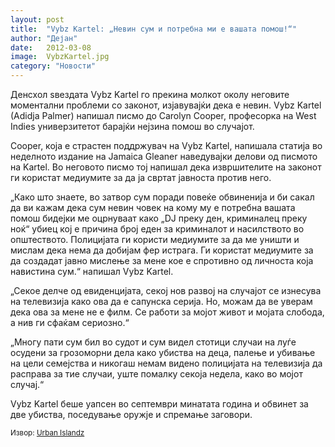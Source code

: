 ```yaml
---
layout: post
title:  "Vybz Kartel: „Невин сум и потребна ми е вашата помош!“"
author: "Дејан"
date:   2012-03-08
image:  VybzKartel.jpg
category: "Новости"
---
```


Денсхол ѕвездата Vybz Kartel го прекина молкот околу неговите моментални проблеми со законот, изјавувајќи дека е невин. 
Vybz Kartel (Adidja Palmer) напишал писмо до Carolyn Cooper, професорка на West Indies универзитетот барајќи нејзина 
помош во случајот.

Cooper, која е страстен поддржувач на Vybz Kartel, напишала статија во неделното издание на Jamaica Gleaner наведувајки 
делови од писмото на Kartel. Во неговото писмо тој напишал дека извршителите на законот ги користат медиумите за да ја 
свртат јавноста против него.

„Како што знаете, во затвор сум поради повеќе обвиненија и би сакал да ви кажам дека сум невин човек на кому му е 
потребна вашата помош бидејки ме оцрнуваат како „DJ преку ден, криминалец преку ноќ“ убиец кој е причина број еден за 
криминалот и насилството во општеството. Полицијата ги користи медиумите за да ме уништи и мислам дека нема да добијам 
фер истрага. Ги користат медиумите за да создадат јавно мислење за мене кое е спротивно од личноста која навистина сум.“ 
напишал Vybz Kartel.

„Секое делче од евиденцијата, секој нов развој на случајот се изнесува на телевизија како ова да е сапунска серија. Но, 
можам да ве уверам дека ова за мене не е филм. Се работи за мојот живот и мојата слобода, а нив ги сфаќам сериозно.“

„Многу пати сум бил во судот и сум видел стотици случаи на луѓе осудени за грозоморни дела како убиства на деца, палење 
и убивање на цели семејства и никогаш немам видено полицијата на телевизија да расправа за тие случаи, уште помалку 
секоја недела, како во мојот случај.“

Vybz Kartel беше уапсен во септември минатата година и обвинет за две убиства, поседување оружје и спремање заговори.

<small>Извор: [Urban Islandz](http://0.mk/e5ae0)</small>
